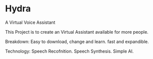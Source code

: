 # Hydra
 A Virtual Voice Assistant 

 This Project is to create an Virtual Assistant available for more people.

 Breakdown:
    Easy to download, change and learn.
    fast and expandible.

Technology:
    Speech Recofnition.
    Speech Synthesis.
    Simple AI.

